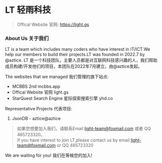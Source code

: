 # LT 轻雨科技

> Offical Website 官网: https://light.gs

### About Us 关于我们
LT is a team which includes many coders who have interest in IT/ICT.We help our members to build their projects.LT was founded in 2022.7 by @aztice.
LT 是一个科技团队，主要人员都是对互联网科技感兴趣的人，我们帮助成员构建/开发他们的项目，本团队在2022年7月建立，由@aztice发起。

The websites that we managed 我们管理的旗下站点:
- MCBBS 2nd mcbbs.app
- Offical Website 官网 light.gs
- StarQuest Search Engine 星际探索搜索引擎 yhd.co

Representative Projects 代表项目:
1. JsonDB - aztice@aztice

> 如果您想要加入我们，请联系Email  light-team@foxmail.com 或者 QQ 465723320。<br/>
If you have interest to join LT,please contact us by email light-team@foxmail.com or QQ 465723320


We are waiting for you!
我们在等候您的加入!

